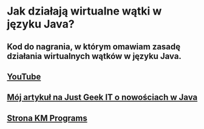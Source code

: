 # Jak działają wirtualne wątki w języku Java?
## Kod do nagrania, w którym omawiam zasadę działania wirtualnych wątków w języku Java.
## [YouTube](https://youtu.be/WwTefZgepBE) 
## [Mój artykuł na Just Geek IT o nowościach w Java](https://geek.justjoin.it/co-nowego-w-javie-jdk-20/)
## [Strona KM Programs](https://km-programs.pl/)